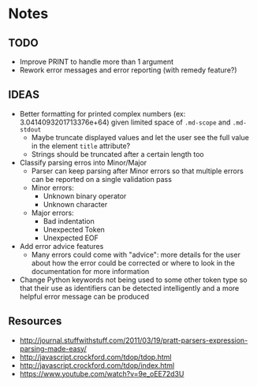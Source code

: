 # Notes

## TODO
+ Improve PRINT to handle more than 1 argument
+ Rework error messages and error reporting (with remedy feature?)

## IDEAS
+ Better formatting for printed complex numbers (ex: 3.0414093201713376e+64)
  given limited space of `.md-scope` and `.md-stdout`
    + Maybe truncate displayed values and let the user see the full value in
      the element `title` attribute?
    + Strings should be truncated after a certain length too
+ Classify parsing erros into Minor/Major
	+ Parser can keep parsing after Minor errors so that multiple errors
	  can be reported on a single validation pass
	+ Minor errors:
		+ Unknown binary operator
		+ Unknown character
	+ Major errors:
		+ Bad indentation
		+ Unexpected Token
		+ Unexpected EOF
+ Add error advice features
    + Many errors could come with "advice": more details for the user
      about how the error could be corrected or where to look in the
      documentation for more information
+ Change Python keywords not being used to some other token type so that their
  use as identifiers can be detected intelligently and a more helpful error
  message can be produced

## Resources
+ http://journal.stuffwithstuff.com/2011/03/19/pratt-parsers-expression-parsing-made-easy/
+ http://javascript.crockford.com/tdop/tdop.html
+ http://javascript.crockford.com/tdop/index.html
+ https://www.youtube.com/watch?v=9e_oEE72d3U
